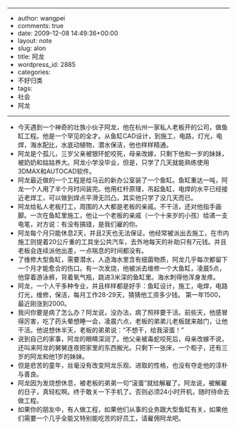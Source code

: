 - --
- author: wangpei
- comments: true
- date: 2009-12-08 14:49:36+00:00
- layout: note
- slug: alon
- title: 阿龙
- wordpress_id: 2885
- categories:
- 不好归类
- tags:
- 社会
- 阿龙
- --
- 今天遇到一个神奇的壮族小伙子阿龙，他在杭州一家私人老板开的公司，做鱼缸工程。他是一个罕见的全才。从鱼缸CAD设计，到施工，电路，灯光，电焊，海水配比，水底动植物，潜水保洁，他也样样精通。 
- 阿龙是个孤儿，三岁父亲被银环蛇咬死，母亲改嫁，只剩下他和一岁的妹妹，被奶奶和姑姑养大。阿龙小学没毕业，但是，只学了几天就能熟练使用3DMAX和AUTOCAD软件。
- 阿龙最近做的一个工程是给马云的新办公室装了一个鱼缸。鱼缸重达一吨，阿龙一个人用了半个月时间装完。他用杠杆原理，吊起鱼缸，电焊的水平已经接近老焊工，可以做到焊点平滑无凹凸，其实他只学了没几天而已。
- 阿龙给私人老板打工，周围的人大都是老板的亲戚。不干活，还对他指手画脚。一次在鱼缸里施工，他让一个老板的亲戚（一个十来岁的小孩）给递一支电笔，对方说：有没有搞错，是我们雇的你。
- 阿龙每个月只能休息2天，并且2天也无法保证。他经常被派出去施工，在市内施工则提着20公斤重的工具坐公共汽车，去外地每天的补助只有7元钱。并且老板会连续派他出差，一点喘息的时间都没有。
- 了维修大型鱼缸，需要潜水，人造海水里含有细菌物质，阿龙几乎每次都留下一个月才能愈合的伤口。有一次发烧，他被派去维修一个大鱼缸，凌晨5点，他穿着游泳裤，背着氧气瓶，跳进3米深的鱼缸里。海水刺得他浑身发疼。
- 阿龙，一个人干多种专业，并且样样都是好手：鱼缸设计，施工，电焊，电路灯光，维修，保洁，每月工作28-29天，猜猜他工资多少钱。 第一年1500，最近刚涨到2000。
- 我问你要是病了怎么办？阿龙说，没办法，病了照样要干活。前些天，他感冒得厉害，吃了药头晕想睡一会，凌晨六点，老板的弟弟儿老板就来敲门，让他干活。他说想休半天，老板的弟弟说：“不想干，给我滚蛋！”
- 说到自己的家事，阿龙的眼睛深润了。他父亲被毒蛇咬死后，母亲改嫁不说，还叫来阿龙的舅舅连夜把家里的东西搬光。只剩下一张床，一个柜子，还有三岁的阿龙和他1岁的妹妹。
- 但是悲苦的童年，丝毫没有改变阿龙乐观、进取的性格，也没有夺走他的淳朴与善良。
- 阿龙因为发烧想休息，被老板的弟弟一句“滚蛋”就给解雇了。阿龙说，被解雇的日子，真轻松啊。终于敢关一下手机了。否则必须24小时开机，随时待命去做工程。 
- 如果你的朋友中，有人做工程，如果他们从事的业务跟大型鱼缸有关，如果他们需要一个几乎全能又特别能吃苦的好员工，请雇佣阿龙吧。
